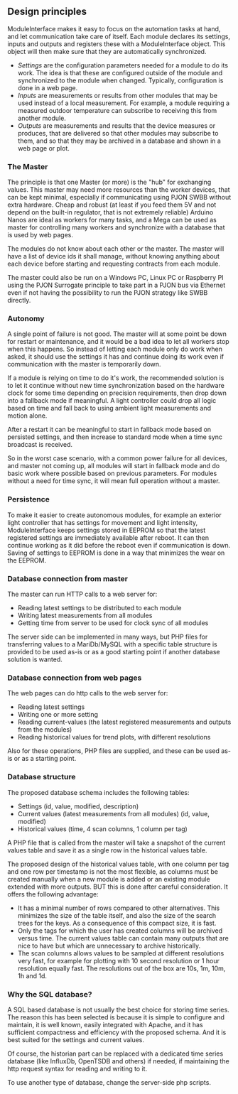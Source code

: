 ## Design principles

ModuleInterface makes it easy to focus on the automation tasks at hand, and let communication take care of itself.
Each module declares its settings, inputs and outputs and registers these with a ModuleInterface object. This object will then make sure that they are automatically synchronized.

* _Settings_ are the configuration parameters needed for a module to do its work. The idea is that these are configured
outside of the module and synchronized to the module when changed. Typically, configuration is done in a web page.
* _Inputs_ are measurements or results from other modules that may be used instead of a local measurement. For example, a module requiring a measured outdoor temperature can subscribe to receiving this from another module.
* _Outputs_ are measurements and results that the device measures or produces, that are delivered so that other modules may subscribe to them, and so that they may be archived in a database and shown in a web page or plot.

### The Master

The principle is that one Master (or more) is the "hub" for exchanging values. This master may need more resources than the
worker devices, that can be kept minimal, especially if communicating using PJON SWBB without extra hardware. Cheap and
robust (at least if you feed them 5V and not depend on the built-in regulator, that is not extremely reliable) Arduino Nanos are ideal as workers for many tasks,
and a Mega can be used as master for controlling many workers and synchronize with a database that is used by web pages.

The modules do not know about each other or the master. The master will have a list of device ids it shall manage, without
knowing anything about each device before starting and requesting contracts from each module.

The master could also be run on a Windows PC, Linux PC or Raspberry PI using the PJON Surrogate principle to take part in a PJON
bus via Ethernet even if not having the possibility to run the PJON strategy like SWBB directly.

### Autonomy

A single point of failure is not good. The master will at some point be down for restart or maintenance, and it would be a bad
idea to let all workers stop when this happens. So instead of letting each module only do work when asked, it should
use the settings it has and continue doing its work even if communication with the master is temporarily down.

If a module is relying on time to do it's work, the recommended solution is to let it continue without new time synchronization
based on the hardware clock for some time depending on precision requirements, then drop down into a fallback mode if
meaningful. A light controller could drop all logic based on time and fall back to using ambient light measurements and motion
alone.

After a restart it can be meaningful to start in fallback mode based on persisted settings, and then increase to standard mode
when a time sync broadcast is received.

So in the worst case scenario, with a common power failure for all devices, and master not coming up, all modules will start
in fallback mode and do basic work where possible based on previous parameters. For modules without a need for time sync,
it will mean full operation without a master.

### Persistence

To make it easier to create autonomous modules, for example an exterior light controller that has settings for movement
and light intensity, ModuleInterface keeps settings stored in EEPROM so that the
latest registered settings are immediately available after reboot. It can then continue working as it did before the reboot
even if communication is down.
Saving of settings to EEPROM is done in a way that minimizes the wear on the EEPROM.

### Database connection from master

The master can run HTTP calls to a web server for:

* Reading latest settings to be distributed to each module
* Writing latest measurements from all modules
* Getting time from server to be used for clock sync of all modules

The server side can be implemented in many ways, but PHP files for transferring values to a MariDb/MySQL with a specific
table structure is provided to be used as-is or as a good starting point if another database solution is wanted.

### Database connection from web pages

The web pages can do http calls to the web server for:

* Reading latest settings
* Writing one or more setting
* Reading current-values (the latest registered measurements and outputs from the modules)
* Reading historical values for trend plots, with different resolutions

Also for these operations, PHP files are supplied, and these can be used as-is or as a starting point.

### Database structure

The proposed database schema includes the following tables:

* Settings (id, value, modified, description)
* Current values (latest measurements from all modules) (id, value, modified)
* Historical values (time, 4 scan columns, 1 column per tag)

A PHP file that is called from the master will take a snapshot of the current values table and save it as a single row
in the historical values table.

The proposed design of the historical values table, with one column per tag and one row per timestamp is not the most flexible,
as columns must be created manually when a new module is added or an existing module extended with more outputs. BUT this is done
after careful consideration. It offers the following advantage:

* It has a minimal number of rows compared to other alternatives. This minimizes the size of the table itself, and also
the size of the search trees for the keys. As a consequence of this compact size, it is fast.
* Only the tags for which the user has created columns will be archived versus time. The current values table can contain
many outputs that are nice to have but which are unnecessary to archive historically.
* The scan columns allows values to be sampled at different resolutions very fast, for example for plotting with 10 second resolution
or 1 hour resolution equally fast. The resolutions out of the box are 10s, 1m, 10m, 1h and 1d.

### Why the SQL database?

A SQL based database is not usually the best choice for storing time series. The reason this has been selected is because it
is simple to configure and maintain, it is well known, easily integrated with Apache, and it has sufficient compactness and
efficiency with the proposed schema. And it is best suited for the settings and current values.

Of course, the historian part can be replaced with a dedicated time series database (like InfluxDb, OpenTSDB and others) if needed, if maintaining the http request syntax for reading and writing to it.

To use another type of database, change the server-side php scripts.
